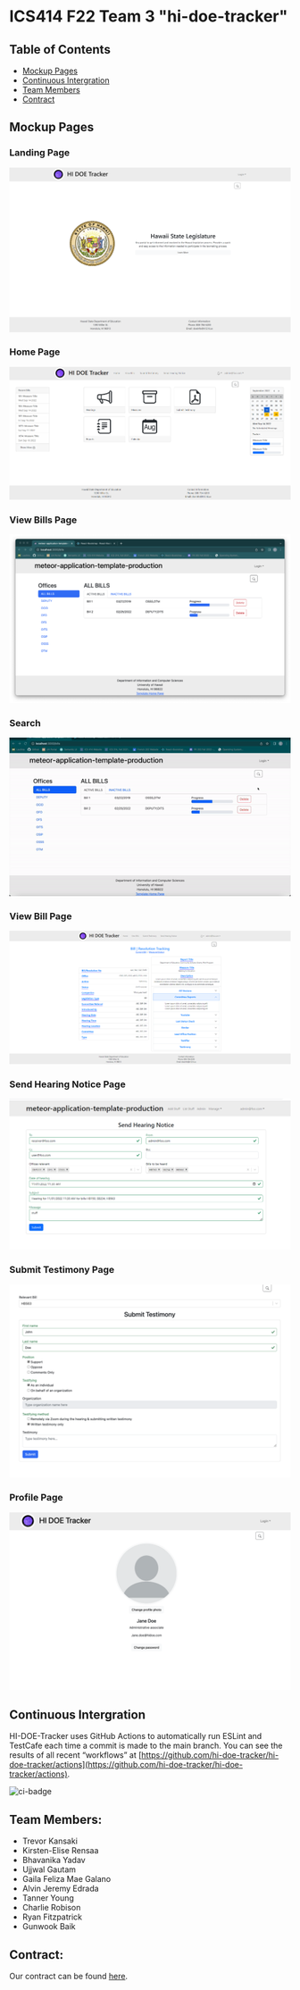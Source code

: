 # ICS414 F22 Team 3 "hi-doe-tracker"

## Table of Contents

* [Mockup Pages](#mockup-pages)
* [Continuous Intergration](#continuous-intergration)
* [Team Members](#team-members)
* [Contract](#contract)

## Mockup Pages

### Landing Page
<img class="ui large image" src="images/landing.png">

### Home Page
<img class="ui large image" src="images/Home.png">

### View Bills Page
<img class="ui large image" src="images/ViewBills.png">

### Search
<img class="ui large image" src="images/Search.gif">

### View Bill Page
<img class="ui large image" src="images/Bill.png">

### Send Hearing Notice Page
<img class="ui large image" src="images/HearingNotice.png">

### Submit Testimony Page
<img class="ui large image" src="images/SubmitTestimony.png">

### Profile Page
<img class="ui large image" src="images/Profile.png">

## Continuous Intergration
HI-DOE-Tracker uses GitHub Actions to automatically run ESLint and TestCafe each time a commit is made to the main branch. You can see the results of all recent “workflows” at [https://github.com/hi-doe-tracker/hi-doe-tracker/actions](https://github.com/hi-doe-tracker/hi-doe-tracker/actions).

![ci-badge](https://github.com/hi-doe-tracker/hi-doe-tracker/actions/workflows/ci.yml/badge.svg)

## Team Members:

- Trevor Kansaki
- Kirsten-Elise Rensaa
- Bhavanika Yadav
- Ujjwal Gautam
- Gaila Feliza Mae Galano
- Alvin Jeremy Edrada
- Tanner Young
- Charlie Robison
- Ryan Fitzpatrick
- Gunwook Baik

## Contract:
Our contract can be found [here](https://docs.google.com/document/d/1LmFmwsgEDfUC2oPU8WfnxhdM-HfBvE7AS4HScb7kDkc/edit?usp=sharing).
